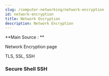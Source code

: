 ```yaml
---
slug: /computer-networking/network-encryption
id: network-encryption
title: Network Encryption
description: Network Encryption
---
```


**Main Source : **

Network Encryption page

TLS, SSL, SSH

### Secure Shell SSH